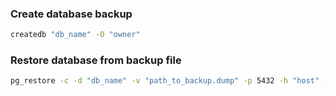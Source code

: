 ### Create database backup
```bash
createdb "db_name" -O "owner"
```
### Restore database from backup file
```bash
pg_restore -c -d "db_name" -v "path_to_backup.dump" -p 5432 -h "host" -U "pg_user"
```
